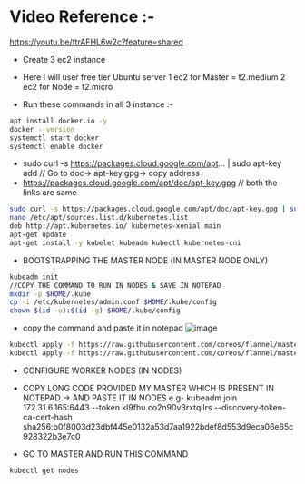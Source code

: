 # Video Reference :-
https://youtu.be/ftrAFHL6w2c?feature=shared

- Create 3 ec2 instance
- Here I will user free tier Ubuntu server
1 ec2 for Master = t2.medium
2 ec2 for Node = t2.micro

- Run these commands in all 3 instance :-
```bash
apt install docker.io -y
docker --version
systemctl start docker
systemctl enable docker
```

- sudo curl -s https://packages.cloud.google.com/apt... | sudo apt-key add                       // Go to doc-> apt-key.gpg-> copy address
- https://packages.cloud.google.com/apt/doc/apt-key.gpg
// both the links are same
```bash
sudo curl -s https://packages.cloud.google.com/apt/doc/apt-key.gpg | sudo apt-key add           // we can able to connect master to node
nano /etc/apt/sources.list.d/kubernetes.list
deb http://apt.kubernetes.io/ kubernetes-xenial main                                            // paste this in nano file & ntrl-X & capital Y for exit
apt-get update
apt-get install -y kubelet kubeadm kubectl kubernetes-cni
```


- BOOTSTRAPPING THE MASTER NODE (IN MASTER NODE ONLY)
```bash
kubeadm init
//COPY THE COMMAND TO RUN IN NODES & SAVE IN NOTEPAD
mkdir -p $HOME/.kube
cp -i /etc/kubernetes/admin.conf $HOME/.kube/config
chown $(id -u):$(id -g) $HOME/.kube/config
```


- copy the command and paste it in notepad
![image](https://github.com/rutikdevops/MY_SETUPS/assets/109506158/b025aadf-899c-4f99-af6c-802a8445e1d6)

```bash
kubectl apply -f https://raw.githubusercontent.com/coreos/flannel/master/Documentation/kube-flannel.yml
kubectl apply -f https://raw.githubusercontent.com/coreos/flannel/master/Documentation/k8s-manifests/kube-flannel-rbac.yml
```

- CONFIGURE WORKER NODES (IN NODES)
- COPY LONG CODE PROVIDED MY MASTER WHICH IS PRESENT IN NOTEPAD -> AND PASTE IT IN NODES
e.g- kubeadm join 172.31.6.165:6443 --token kl9fhu.co2n90v3rxtqllrs --discovery-token-ca-cert-hash sha256:b0f8003d23dbf445e0132a53d7aa1922bdef8d553d9eca06e65c928322b3e7c0



- GO TO MASTER AND RUN THIS COMMAND
```bash
kubectl get nodes
```

















